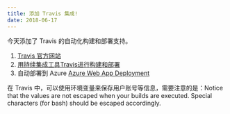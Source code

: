 ```yaml
---
title: 添加 Travis 集成!
date: 2018-06-17
---
```

今天添加了 Travis 的自动化构建和部署支持。
1. [Travis 官方网站](https://travis-ci.org/)
2. [用持续集成工具Travis进行构建和部署](http://www.cnblogs.com/blackpuppy/p/use_travis_to_build_and_deploy.html)
3. 自动部署到 Azure [Azure Web App Deployment](https://docs.travis-ci.com/user/deployment/azure-web-apps/)

在 Travis 中，可以使用环境变量来保存用户账号等信息，需要注意的是：Notice that the values are not escaped when your builds are executed. Special characters (for bash) should be escaped accordingly.
